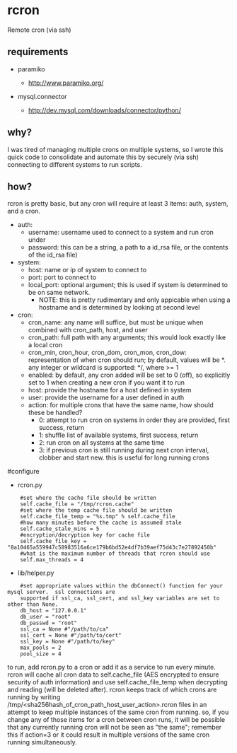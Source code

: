 # rcron
Remote cron (via ssh)

## requirements
* paramiko
  * http://www.paramiko.org/

* mysql.connector
  * http://dev.mysql.com/downloads/connector/python/

## why?
I was tired of managing multiple crons on multiple systems, so I wrote this quick code 
to consolidate and automate this by securely (via ssh) connecting to different systems to
run scripts.

## how?
rcron is pretty basic, but any cron will require at least 3 items: auth, system, and a cron.
* auth: 
  * username: username used to connect to a system and run cron under
  * password: this can be a string, a path to a id_rsa file, or the contents
of the id_rsa file)
* system: 
  * host: name or ip of system to connect to
  * port: port to connect to
  * local_port: optional argument; this is used if system is determined to be on same network.
    * NOTE: this is pretty rudimentary and only appicable when using a hostname and is determined by looking at second level
* cron:
  * cron_name: any name will suffice, but must be unique when combined with cron_path, host, and user
  * cron_path: full path with any arguments; this would look exactly like a local cron
  * cron_min, cron_hour, cron_dom, cron_mon, cron_dow: representation of when cron should run; by default, values 
  will be *.  any integer or wildcard is supported: */<int>, where <int> >= 1
  * enabled: by default, any cron added will be set to 0 (off), so explicitly set to 1 when creating a new cron if you
  want it to run
  * host: provide the hostname for a host defined in system
  * user: provide the username for a user defined in auth
  * action: for multiple crons that have the same name, how should these be handled?
    * 0: attempt to run cron on systems in order they are provided, first success, return
    * 1: shuffle list of available systems, first success, return
    * 2: run cron on all systems at the same time
    * 3: if previous cron is still running during next cron interval, clobber and start new.  this is useful
    for long running crons

#configure
  * rcron.py
```
    #set where the cache file should be written
    self.cache_file = "/tmp/rcron.cache"
    #set where the temp cache file should be written
    self.cache_file_temp = "%s.tmp" % self.cache_file
    #how many minutes before the cache is assumed stale
    self.cache_stale_mins = 5
    #encryption/decryption key for cache file
    self.cache_file_key = "8a10465a559947c58983516a6ce179b6bd52e4df7b39aef75d43c7e27892450b"
    #what is the maximum number of threads that rcron should use
    self.max_threads = 4
```
  * lib/helper.py
```
    #set appropriate values within the dbConnect() function for your mysql server.  ssl connections are
    supported if ssl_ca, ssl_cert, and ssl_key variables are set to other than None.
    db_host = "127.0.0.1"
    db_user = "root"
    db_passwd = "root"
    ssl_ca = None #"/path/to/ca"
    ssl_cert = None #"/path/to/cert"
    ssl_key = None #"/path/to/key"
    max_pools = 2
    pool_size = 4
```

to run, add rcron.py to a cron or add it as a service to run every minute.  rcron will cache all cron data to 
self.cache_file (AES encrypted to ensure security of auth information) and use self.cache_file_temp when decrypting
and reading (will be deleted after).  rcron keeps track of which crons are running by writing 
/tmp/<sha256hash_of_cron_path_host_user_action>.rcron files in an attempt to keep multiple instances of the same
cron from running.  so, if you change any of those items for a cron between cron runs, it will be possible that any currently running cron will not be seen as "the same"; remember this if 
action=3 or it could result in multiple versions of the same cron running simultaneously.
